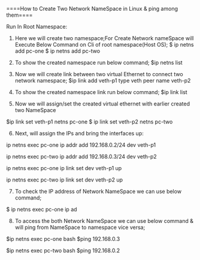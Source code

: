====How to Create Two Network NameSpace in Linux & ping among them====

Run In Root Namespace:

1. Here we will create two namespace;For Create Network nameSpace will Execute Below Command on Cli of root namespace(Host OS);
$ ip netns add pc-one
$ ip netns add pc-two

2. To show the created namespace run below command;
$ip netns list

3. Now we will create link between two virtual Ethernet to connect two network namespace;
$ip link add 
 veth-p1 
 type veth
 peer name veth-p2

4. To show the created namespace link run below command;
$ip link list

5. Now we will assign/set the created virtual ethernet with earlier created two NameSpace

$ip link set veth-p1 netns pc-one
$ ip link set veth-p2 netns pc-two

6. Next, will assign the IPs and bring the interfaces up:

ip netns exec pc-one ip addr add 192.168.0.2/24 dev veth-p1

ip netns exec pc-two ip addr add 192.168.0.3/24 dev veth-p2

ip netns exec pc-one ip link set dev veth-p1 up

ip netns exec pc-two ip link set dev veth-p2 up

7. To check the IP address of Network NameSpace we can use below command;

$ ip netns exec pc-one ip ad

8. To access the  both Network NameSpace we can use below command & will ping from NameSpace to namespace vice versa;

$ip netns exec pc-one bash
$ping 192.168.0.3

$ip netns exec pc-two bash
$ping 192.168.0.2
